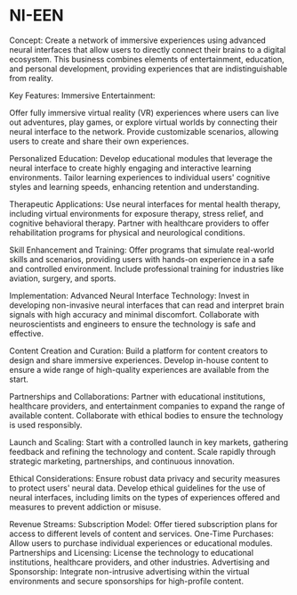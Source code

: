 # NI-EEN
Concept:
Create a network of immersive experiences using advanced neural interfaces that allow users to directly connect their brains to a digital ecosystem. This business combines elements of entertainment, education, and personal development, providing experiences that are indistinguishable from reality.

Key Features:
Immersive Entertainment:

Offer fully immersive virtual reality (VR) experiences where users can live out adventures, play games, or explore virtual worlds by connecting their neural interface to the network.
Provide customizable scenarios, allowing users to create and share their own experiences.

Personalized Education:
Develop educational modules that leverage the neural interface to create highly engaging and interactive learning environments.
Tailor learning experiences to individual users' cognitive styles and learning speeds, enhancing retention and understanding.

Therapeutic Applications:
Use neural interfaces for mental health therapy, including virtual environments for exposure therapy, stress relief, and cognitive behavioral therapy.
Partner with healthcare providers to offer rehabilitation programs for physical and neurological conditions.

Skill Enhancement and Training:
Offer programs that simulate real-world skills and scenarios, providing users with hands-on experience in a safe and controlled environment.
Include professional training for industries like aviation, surgery, and sports.

Implementation:
Advanced Neural Interface Technology:
Invest in developing non-invasive neural interfaces that can read and interpret brain signals with high accuracy and minimal discomfort.
Collaborate with neuroscientists and engineers to ensure the technology is safe and effective.

Content Creation and Curation:
Build a platform for content creators to design and share immersive experiences.
Develop in-house content to ensure a wide range of high-quality experiences are available from the start.

Partnerships and Collaborations:
Partner with educational institutions, healthcare providers, and entertainment companies to expand the range of available content.
Collaborate with ethical bodies to ensure the technology is used responsibly.

Launch and Scaling:
Start with a controlled launch in key markets, gathering feedback and refining the technology and content.
Scale rapidly through strategic marketing, partnerships, and continuous innovation.

Ethical Considerations:
Ensure robust data privacy and security measures to protect users' neural data.
Develop ethical guidelines for the use of neural interfaces, including limits on the types of experiences offered and measures to prevent addiction or misuse.

Revenue Streams:
Subscription Model: Offer tiered subscription plans for access to different levels of content and services.
One-Time Purchases: Allow users to purchase individual experiences or educational modules.
Partnerships and Licensing: License the technology to educational institutions, healthcare providers, and other industries.
Advertising and Sponsorship: Integrate non-intrusive advertising within the virtual environments and secure sponsorships for high-profile content.
